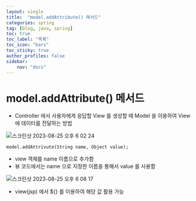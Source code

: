 ```yaml
---
layout: single
title:  "model.addAttribute() 메서드"
categories: spring
tag: [blog, java, spring]
toc: true
toc_label: "목록"
toc_icon: "bars"
toc_sticky: true
author_profiles: false
sidebar:
    nav: "docs"
---  
```


# model.addAttribute() 메서드 
- Controller 에서 사용자에게 응답할 View 를 생성할 때 Model 을 이용하여 View 에 데이터를 전달하는 방법


![스크린샷 2023-08-25 오후 6 02 24](https://github.com/5selny/5selny.github.io/assets/115622936/46794e86-7bae-44d7-867b-0acdef14107a)

```model.addAttrivute(String name, Object value);``` 
- view 객체를 name 이름으로 추가함
- 뷰 코드에서는 name 으로 지정한 이름을 통해서 value 를 사용함

![스크린샷 2023-08-25 오후 6 08 17](https://github.com/5selny/5selny.github.io/assets/115622936/87e0a3ab-733d-4f06-b4bb-116ca989ff05) 
- view(jsp) 에서 ${} 를 이용하여 해당 값 활용 가능 
